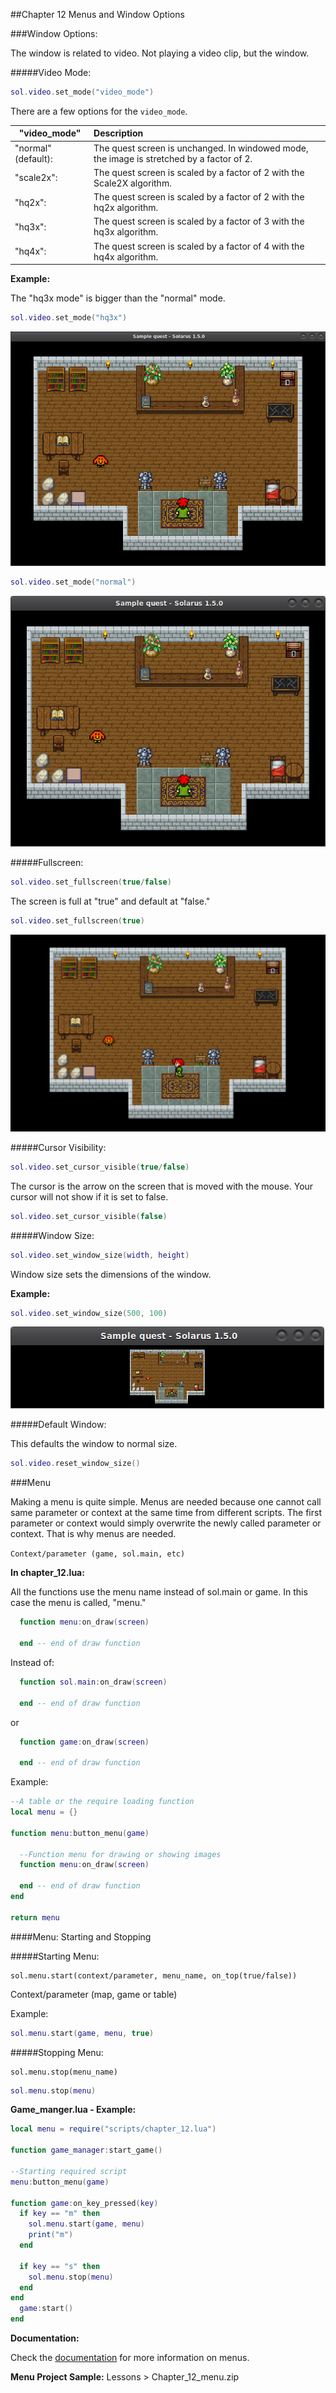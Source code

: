 
##Chapter 12 Menus and Window Options

###Window Options:

The window is related to video. Not playing a video clip, but the window.

#####Video Mode:

```lua
sol.video.set_mode("video_mode")
```

There are a few options for the `video_mode`.

|"video_mode"|Description|
|-------|:-----------------------------------------------------------|
|"normal" (default):| The quest screen is unchanged. In windowed mode, the image is stretched by a factor of 2.
|"scale2x":| The quest screen is scaled by a factor of 2 with the Scale2X algorithm.
|"hq2x":| The quest screen is scaled by a factor of 2 with the hq2x algorithm.
|"hq3x":| The quest screen is scaled by a factor of 3 with the hq3x algorithm.
|"hq4x":| The quest screen is scaled by a factor of 4 with the hq4x algorithm.

**Example:**

The "hq3x mode" is bigger than the "normal" mode.

```lua
sol.video.set_mode("hq3x")
```

![Chapter_12_1_hq3x.png](https://github.com/Zefk/Solarus-ARPG-Game-Development-Book_2/raw/master/Lesson_images/Chapter_12_images/Chapter_12_1_hq3x.png)

```lua
sol.video.set_mode("normal")
```

![Chapter_12_2_normal.png](https://github.com/Zefk/Solarus-ARPG-Game-Development-Book_2/raw/master/Lesson_images/Chapter_12_images/Chapter_12_2_normal.png)


#####Fullscreen:

```lua
sol.video.set_fullscreen(true/false)
```

The screen is full at "true" and default at "false."

```lua
sol.video.set_fullscreen(true)
```

![Chapter_12_3_fullscreen.png](https://github.com/Zefk/Solarus-ARPG-Game-Development-Book_2/raw/master/Lesson_images/Chapter_12_images/Chapter_12_3_fullscreen.png)


#####Cursor Visibility:

```lua
sol.video.set_cursor_visible(true/false)
```

The cursor is the arrow on the screen that is moved with the mouse. Your cursor will not show if it is set to false.

```lua
sol.video.set_cursor_visible(false)
```

#####Window Size:

```lua
sol.video.set_window_size(width, height)
```

Window size sets the dimensions of the window.

**Example:**

```lua
sol.video.set_window_size(500, 100)
```

![Chapter_12_4_window_size.png](https://github.com/Zefk/Solarus-ARPG-Game-Development-Book_2/raw/master/Lesson_images/Chapter_12_images/Chapter_12_4_window_size.png)

#####Default Window:

This defaults the window to normal size.

```lua
sol.video.reset_window_size()

```

###Menu

Making a menu is quite simple. Menus are needed because one cannot call same parameter or context at the same time from different scripts. The first parameter or context would simply overwrite the newly called parameter or context. That is why menus are needed.

`Context/parameter (game, sol.main, etc)`

**In chapter_12.lua:**

All the functions use the menu name instead of sol.main or game. In this case the menu is called, "menu."

```lua
  function menu:on_draw(screen)

  end -- end of draw function
```
Instead of:

```lua
  function sol.main:on_draw(screen)

  end -- end of draw function
```
or

```lua
  function game:on_draw(screen)

  end -- end of draw function
```

Example:

```lua
--A table or the require loading function
local menu = {}
 
function menu:button_menu(game)

  --Function menu for drawing or showing images
  function menu:on_draw(screen)

  end -- end of draw function
end

return menu
```

####Menu: Starting and Stopping 

#####Starting Menu:

```
sol.menu.start(context/parameter, menu_name, on_top(true/false))
```

Context/parameter (map, game or table)

Example:

```lua
sol.menu.start(game, menu, true)
```

#####Stopping Menu:

```
sol.menu.stop(menu_name)
```

```lua
sol.menu.stop(menu)
```

**Game_manger.lua - Example:**

```lua
local menu = require("scripts/chapter_12.lua")

function game_manager:start_game()

--Starting required script
menu:button_menu(game)

function game:on_key_pressed(key)
  if key == "m" then  
    sol.menu.start(game, menu)
    print("m")
  end

  if key == "s" then
    sol.menu.stop(menu)
  end
end
  game:start()
end
```

**Documentation:**

Check the [documentation](http://www.solarus-games.org/doc/latest/) for more information on menus.

**Menu Project Sample:**
Lessons > Chapter_12_menu.zip
